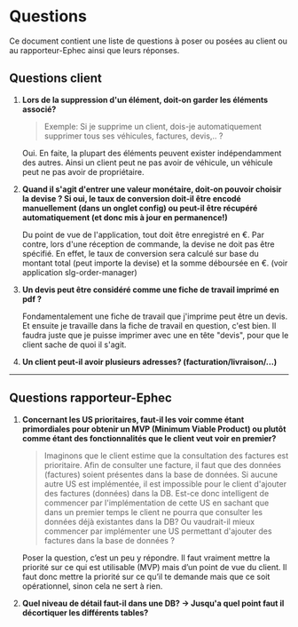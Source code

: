 # Questions 

Ce document contient une liste de questions à poser ou posées au client ou au rapporteur-Ephec ainsi que leurs réponses. 

## Questions client

1. **Lors de la suppression d'un élément, doit-on garder les éléments associé?** 
   > Exemple: Si je supprime un client, dois-je automatiquement supprimer tous ses véhicules, factures, devis,.. ?

   Oui. En faite, la plupart des éléments peuvent exister indépendamment des autres.
   Ainsi un client peut ne pas avoir de véhicule, un véhicule peut ne pas avoir de propriétaire.

2. **Quand il s'agit d'entrer une valeur monétaire, doit-on pouvoir choisir la devise ? Si oui, le taux de conversion doit-il être encodé manuellement (dans un onglet config) ou peut-il être récupéré automatiquement (et donc mis à jour en permanence!)**

   Du point de vue de l'application, tout doit être enregistré en €. Par contre, lors d'une réception de commande, la devise ne doit pas être spécifié. En effet, le taux de conversion sera calculé sur base du montant total (peut importe la devise) et la somme déboursée en €. (voir application slg-order-manager)

3. **Un devis peut être considéré comme une fiche de travail imprimé en pdf ?**
   
   Fondamentalement une fiche de travail que j'imprime peut être un devis. Et ensuite je travaille dans la fiche de travail en question, c'est bien.
   Il faudra juste que je puisse imprimer avec une en tête "devis", pour que le client sache de quoi il s'agit.

4. **Un client peut-il avoir plusieurs adresses? (facturation/livraison/...)**


---
## Questions rapporteur-Ephec

1. **Concernant les US prioritaires, faut-il les voir comme étant primordiales pour obtenir un MVP (Minimum Viable Product) ou plutôt comme étant des fonctionnalités que le client veut voir en premier?**
   > Imaginons que le client estime que la consultation des factures est prioritaire. Afin de consulter une facture, il faut que des données (factures) soient présentes dans la base de données. Si aucune autre US est implémentée, il est impossible pour le client d'ajouter des factures (données) dans la DB. Est-ce donc intelligent de commencer par l'implémentation de cette US en sachant que dans un premier temps le client ne pourra que consulter les données déjà existantes dans la DB? Ou vaudrait-il mieux commencer par implémenter une US permettant d'ajouter des factures dans la base de données ? 

   Poser la question, c’est un peu y répondre.
   Il faut vraiment mettre la priorité sur ce qui est utilisable (MVP) mais d’un point de vue du client. Il faut donc mettre la priorité sur ce qu’il te demande mais que ce soit opérationnel, sinon cela ne sert à rien.

2. **Quel niveau de détail faut-il dans une DB? -> Jusqu'a quel point faut il décortiquer les différents tables?**

